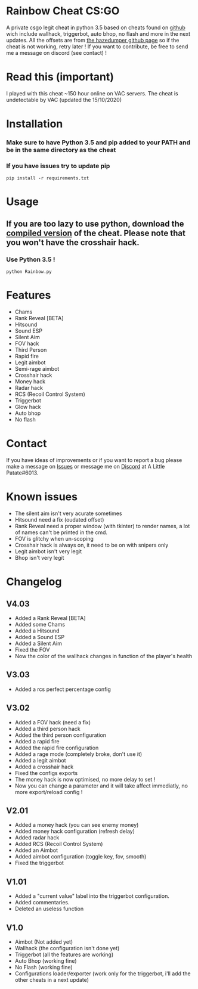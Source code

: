 # Rainbow Cheat CS:GO
A private csgo legit cheat in python 3.5 based on cheats found on [github](https://github.com) wich include wallhack, triggerbot, auto bhop, no flash and more in the next updates.
All the offsets are from [the hazedumper github page](https://github.com/frk1/hazedumper) so if the cheat is not working, retry later !
If you want to contribute, be free to send me a message on discord (see contact) !

# Read this (important)
I played with this cheat ~150 hour online on VAC servers.
The cheat is undetectable by VAC (updated the 15/10/2020)

# Installation
### Make sure to have Python 3.5 and pip added to your PATH and be in the same directory as the cheat
### If you have issues try to update pip
```
pip install -r requirements.txt
```

# Usage
## If you are too lazy to use python, download the [compiled version](https://github.com/ALittlePatate/Rainbow-Cheat-CS-GO/releases/) of the cheat. Please note that you won't have the crosshair hack.
### Use Python 3.5 !
```
python Rainbow.py
```

# Features
* Chams
* Rank Reveal [BETA]
* Hitsound
* Sound ESP
* Silent Aim
* FOV hack
* Third Person
* Rapid fire
* Legit aimbot
* Semi-rage aimbot
* Crosshair hack
* Money hack
* Radar hack
* RCS (Recoil Control System)
* Triggerbot
* Glow hack
* Auto bhop
* No flash

# Contact
If you have ideas of improvements or if you want to report a bug please make a message on [Issues](https://github.com/ALittlePatate/Rainbow-Cheat-CS-GO/issues) or message me on [Discord](https://discord.com/) at A Little Patate#6013.

# Known issues
* The silent aim isn't very acurate sometimes
* Hitsound need a fix (oudated offset)
* Rank Reveal need a proper window (with tkinter) to render names, a lot of names can't be printed in the cmd.
* FOV is glitchy when un-scoping
* Crosshair hack is always on, it need to be on with snipers only
* Legit aimbot isn't very legit
* Bhop isn't very legit


# Changelog

## V4.03
* Added a Rank Reveal [BETA]
* Added some Chams
* Added a Hitsound
* Added a Sound ESP
* Added a Silent Aim
* Fixed the FOV
* Now the color of the wallhack changes in function of the player's health

## V3.03
* Added a rcs perfect percentage config

## V3.02
* Added a FOV hack (need a fix)
* Added a third person hack
* Added the third person configuration
* Added a rapid fire
* Added the rapid fire configuration
* Added a rage mode (completely broke, don't use it)
* Added a legit aimbot
* Added a crosshair hack
* Fixed the configs exports
* The money hack is now optimised, no more delay to set !
* Now you can change a parameter and it will take affect immediatly, no more export/reload config !

## V2.01
* Added a money hack (you can see enemy money)
* Added money hack configuration (refresh delay)
* Added radar hack
* Added RCS (Recoil Control System)
* Added an Aimbot
* Added aimbot configuration (toggle key, fov, smooth)
* Fixed the triggerbot

## V1.01
* Added a "current value" label into the triggerbot configuration.
* Added commentaries.
* Deleted an useless function

## V1.0
* Aimbot (Not added yet)
* Wallhack (the configuration isn't done yet)
* Triggerbot (all the features are working)
* Auto Bhop (working fine)
* No Flash (working fine)
* Configurations loader/exporter (work only for the triggerbot, i'll add the other cheats in a next update)
